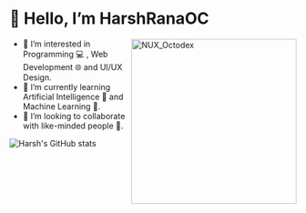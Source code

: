 # 👋 Hello, I’m HarshRanaOC 
<img align="right" src="https://user-images.githubusercontent.com/74038190/212741999-016fddbd-617a-4448-8042-0ecf907aea25.gif" width="290" alt="NUX_Octodex">




- 👀 I’m interested in Programming 💻 , Web Development 🌐 and UI/UX Design.
- 🌱 I’m currently learning Artificial Intelligence 🤖 and Machine Learning 👾. 
- 💞️ I’m looking to collaborate with like-minded people 🧑.

![Harsh's GitHub stats](https://github-readme-stats.vercel.app/api?username=HarshRanaOC&theme=dark&show_icons=true)














<!---
HarshRanaOC/HarshRanaOC is a ✨ special ✨ repository because its `README.md` (this file) appears on your GitHub profile.
You can click the Preview link to take a look at your changes.
--->
